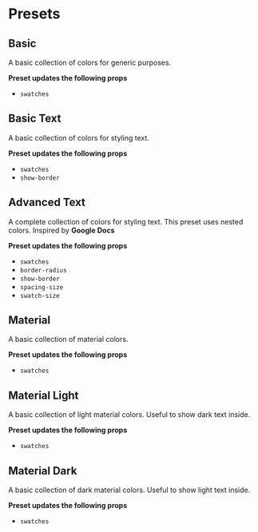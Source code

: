 # Presets

## Basic

A basic collection of colors for generic purposes.

<preset name="basic" />

**Preset updates the following props**

- `swatches`

## Basic Text

A basic collection of colors for styling text.

<preset name="text-basic" />

**Preset updates the following props**

- `swatches`
- `show-border`

## Advanced Text

A complete collection of colors for styling text. This preset uses nested colors. Inspired by **Google Docs**

<preset name="text-advanced" />

**Preset updates the following props**

- `swatches`
- `border-radius`
- `show-border`
- `spacing-size`
- `swatch-size`

## Material

A basic collection of material colors.

<preset name="material-basic" />

**Preset updates the following props**

- `swatches`

## Material Light

A basic collection of light material colors. Useful to show dark text inside.

<preset name="material-light" />

**Preset updates the following props**

- `swatches`

## Material Dark

A basic collection of dark material colors. Useful to show light text inside.

<preset name="material-dark" />

**Preset updates the following props**

- `swatches`
